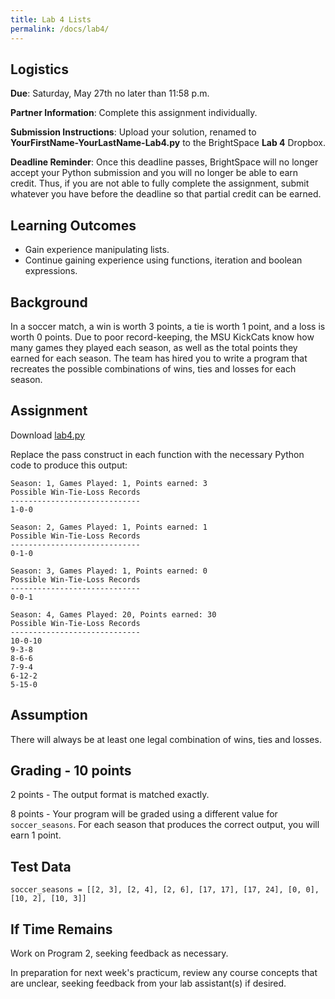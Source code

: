 ```yaml
---
title: Lab 4 Lists
permalink: /docs/lab4/
---
```


## Logistics
**Due**: Saturday, May 27th no later than 11:58 p.m.

**Partner Information**: Complete this assignment individually.

**Submission Instructions**: Upload your solution, renamed to **YourFirstName-YourLastName-Lab4.py** to the BrightSpace **Lab 4** Dropbox.

**Deadline Reminder**: Once this deadline passes, BrightSpace will no longer accept your Python submission and you will no longer be able to earn credit. Thus, if you are not able to fully complete the assignment, submit whatever you have before the deadline so that partial credit can be earned.

## Learning Outcomes
- Gain experience manipulating lists.
- Continue gaining experience using functions, iteration and boolean expressions.

## Background
In a soccer match, a win is worth 3 points, a tie is worth 1 point, and a loss is worth 0 points. Due to poor record-keeping, the MSU KickCats know how many games they played each season, as well as the total points they earned for each season. The team has hired you to write a program that recreates the possible combinations of wins, ties and losses for each season.

## Assignment
Download [lab4.py](../lessons/code/lab4.py)

Replace the pass construct in each function with the necessary Python code to produce this output:
```
Season: 1, Games Played: 1, Points earned: 3
Possible Win-Tie-Loss Records
-----------------------------
1-0-0

Season: 2, Games Played: 1, Points earned: 1
Possible Win-Tie-Loss Records
-----------------------------
0-1-0

Season: 3, Games Played: 1, Points earned: 0
Possible Win-Tie-Loss Records
-----------------------------
0-0-1

Season: 4, Games Played: 20, Points earned: 30
Possible Win-Tie-Loss Records
-----------------------------
10-0-10
9-3-8
8-6-6
7-9-4
6-12-2
5-15-0
```

## Assumption
There will always be at least one legal combination of wins, ties and losses.

## Grading - 10 points
2 points - The output format is matched exactly.

8 points - Your program will be graded using a different value for `soccer_seasons`. For each season that produces the correct output, you will earn 1 point.

## Test Data
`soccer_seasons = [[2, 3], [2, 4], [2, 6], [17, 17], [17, 24], [0, 0], [10, 2], [10, 3]]`

## If Time Remains
Work on Program 2, seeking feedback as necessary.

In preparation for next week's practicum, review any course concepts that are unclear, seeking feedback from your lab assistant(s) if desired.